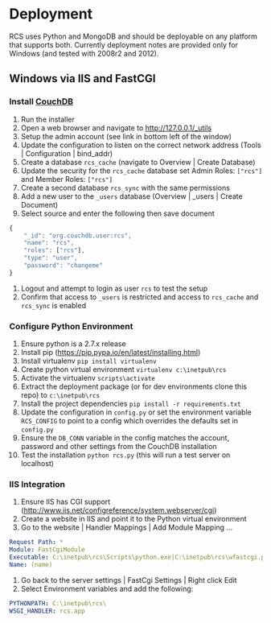 # Deployment

RCS uses Python and MongoDB and should be deployable on any platform that
supports both.  Currently deployment notes are provided only for Windows (and
tested with 2008r2 and 2012).

## Windows via IIS and FastCGI

### Install [CouchDB](http://couchdb.apache.org/)
1. Run the installer
1. Open a web browser and navigate to http://127.0.0.1/_utils
1. Setup the admin account (see link in bottom left of the window)
1. Update the configuration to listen on the correct network address (Tools | Configuration | bind_addr)
1. Create a database `rcs_cache` (navigate to Overview | Create Database)
1. Update the security for the `rcs_cache` database set Admin Roles: `["rcs"]` and Member Roles: `["rcs"]`
1. Create a second database `rcs_sync` with the same permissions
1. Add a new user to the `_users` database (Overview | _users | Create Document)
1. Select source and enter the following then save document
```js
{
    "_id": "org.couchdb.user:rcs",
    "name": "rcs",
    "roles": ["rcs"],
    "type": "user",
    "password": "changeme"
}
```
1. Logout and attempt to login as user `rcs` to test the setup
1. Confirm that access to `_users` is restricted and access to `rcs_cache` and `rcs_sync` is enabled

### Configure Python Environment

1. Ensure python is a 2.7.x release
1. Install pip (https://pip.pypa.io/en/latest/installing.html)
1. Install virtualenv `pip install virtualenv`
1. Create python virtual environment `virtualenv c:\inetpub\rcs`
1. Activate the virtualenv `scripts\activate`
1. Extract the deployment package (or for dev environments clone this repo) to `c:\inetpub\rcs`
1. Install the project dependencies `pip install -r requirements.txt`
1. Update the configuration in `config.py` or set the environment variable `RCS_CONFIG`
   to point to a config which overrides the defaults set in `config.py`
1. Ensure the `DB_CONN` variable in the config matches the account, password and other settings from the CouchDB installation
1. Test the installation `python rcs.py` (this will run a test server on localhost)

### IIS Integration

1. Ensure IIS has CGI support (http://www.iis.net/configreference/system.webserver/cgi)
1. Create a website in IIS and point it to the Python virtual environment
1. Go to the website | Handler Mappings | Add Module Mapping ...
```yaml
Request Path: *
Module: FastCgiModule
Executable: C:\inetpub\rcs\Scripts\python.exe|C:\inetpub\rcs\wfastcgi.py
Name: (name)
```
1. Go back to the server settings | FastCgi Settings | Right click Edit
1. Select Environment variables and add the following:
```yaml
PYTHONPATH: C:\inetpub\rcs\
WSGI_HANDLER: rcs.app
```
